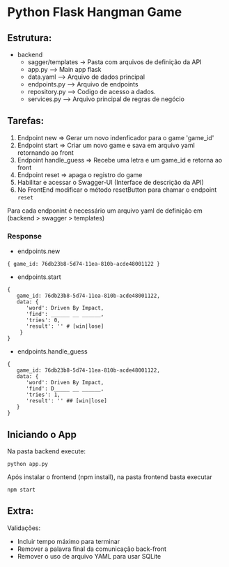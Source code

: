 # Python Flask Hangman Game

## Estrutura:
 - backend
    - sagger/templates -> Pasta com arquivos de definição da API
    - app.py --> Main app flask
    - data.yaml --> Arquivo de dados principal
    - endpoints.py --> Arquivo de endpoints
    - repository.py --> Codigo de acesso a dados.
    - services.py --> Arquivo principal de regras de negócio

## Tarefas:
1) Endpoint  new => Gerar um novo indenficador para o game 'game_id'
2) Endpoint start => Criar um novo game e sava em arquivo yaml retornando ao front
3) Endpoint handle_guess => Recebe uma letra e um game_id e retorna ao front
4) Endpoint reset => apaga o registro do game
5) Habilitar e acessar o Swagger-UI (Interface de descrição da API)
6) No FrontEnd modificar o método resetButton para chamar o endpoint `reset`

Para cada endponint é necessário um arquivo yaml de definição em (backend > swagger > templates)

### Response
   - endpoints.new
``` 
{ game_id: 76db23b8-5d74-11ea-810b-acde48001122 }
```

   - endpoints.start
``` 
{
   game_id: 76db23b8-5d74-11ea-810b-acde48001122,
   data: {
      'word': Driven By Impact,
      'find': ______ __ ______,
      'tries': 0,
      'result': '' # [win|lose]
	}
}
```
   - endpoints.handle_guess
``` 
{ 
   game_id: 76db23b8-5d74-11ea-810b-acde48001122,
   data: {
      'word': Driven By Impact,
      'find': D_____ __ ______,
      'tries': 1,
      'result': '' ## [win|lose]
   }
}
```


## Iniciando o App
Na pasta backend execute:
```
python app.py
```

Após instalar o frontend (npm install), na pasta frontend basta executar 

```
npm start
```

## Extra:
Validações:
   - Incluir tempo máximo para terminar
   - Remover a palavra final da comunicação back-front
   - Remover o uso de arquivo YAML para usar SQLite
